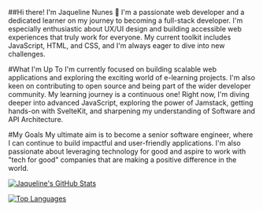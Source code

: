 ##Hi there! I'm Jaqueline Nunes 👋
I'm a passionate web developer and a dedicated learner on my journey to becoming a full-stack developer. I'm especially enthusiastic about UX/UI design and building accessible web experiences that truly work for everyone. My current toolkit includes JavaScript, HTML, and CSS, and I'm always eager to dive into new challenges.

#What I'm Up To
I'm currently focused on building scalable web applications and exploring the exciting world of e-learning projects. I'm also keen on contributing to open source and being part of the wider developer community.
My learning journey is a continuous one! Right now, I'm diving deeper into advanced JavaScript, exploring the power of Jamstack, getting hands-on with SvelteKit, and sharpening my understanding of Software and API Architecture.

#My Goals
My ultimate aim is to become a senior software engineer, where I can continue to build impactful and user-friendly applications. I'm also passionate about leveraging technology for good and aspire to work with "tech for good" companies that are making a positive difference in the world.

[![Jaqueline's GitHub Stats](https://github-readme-stats.vercel.app/api?username=nunesjaqueline&show_icons=true&theme=radical)](https://github.com/anuraghazra/github-readme-stats)

[![Top Languages](https://github-readme-stats.vercel.app/api/top-langs/?username=nunesjaqueline&layout=compact&theme=radical)](https://github.com/anuraghazra/github-readme-stats)

<!---
nunesjaqueline/nunesjaqueline is a ✨ special ✨ repository because its `README.md` (this file) appears on your GitHub profile.
You can click the Preview link to take a look at your changes.
--->
